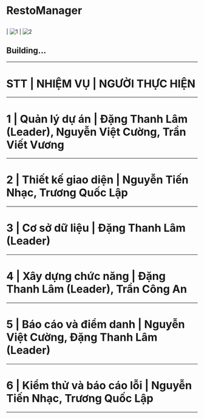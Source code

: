 # RestoManager
##
| ![1](https://media.giphy.com/media/nEaVQAybfZbrQQ4R4W/giphy.gif) | ![2](https://media.giphy.com/media/5gHfODIb0VIAucon2J/giphy.gif)
 ## Building...
_____________________________________________________________________________________________________________
# STT | NHIỆM VỤ                    |	NGƯỜI THỰC HIỆN		
_____________________________________________________________________________________________________________
# 1	  | Quản lý dự án	            |    Đặng Thanh Lâm (Leader), Nguyễn Việt Cường, Trần Viết Vương	
_____________________________________________________________________________________________________________
# 2	  | Thiết kế giao diện	        |    Nguyễn Tiến Nhạc, Trương Quốc Lập				
_____________________________________________________________________________________________________________
# 3	  | Cơ sở dữ liệu	            |    Đặng Thanh Lâm (Leader)				
_____________________________________________________________________________________________________________
# 4	  | Xây dựng chức năng	        |    Đặng Thanh Lâm (Leader), Trần Công An			
_____________________________________________________________________________________________________________
# 5   | Báo cáo và điểm danh        |	 Nguyễn Việt Cường, Đặng Thanh Lâm (Leader)			
_____________________________________________________________________________________________________________
# 6   | Kiểm thử và báo cáo lỗi     |    Nguyễn Tiến Nhạc, Trương Quốc Lập			
_____________________________________________________________________________________________________________
						
						
